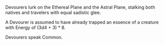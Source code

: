 Devourers lurk on the Ethereal Plane and the Astral Plane, stalking both natives and travelers with equal sadistic glee. 

A Devourer is assumed to have already trapped an essence of a creature with Energy of (3d4 + 3) * 8.

Devourers speak Common.